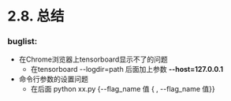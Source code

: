 # 2.8. 总结

### buglist:

* 在Chrome浏览器上tensorboard显示不了的问题
  * 在tensorboard --logdir=path  后面加上参数    **--host=127.0.0.1**
* 命令行参数的设置问题
  * 在后面 python xx.py  {--flag_name   值   { , --flag_name  值}}


